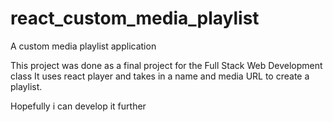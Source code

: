 # react_custom_media_playlist
A custom media playlist application

This project was done as a final project for the Full Stack Web Development class It uses react player and takes in a name and media URL to create a playlist.

Hopefully i can develop it further

